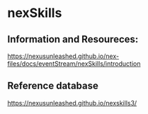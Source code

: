# nexSkills

## Information and Resoureces:

https://nexusunleashed.github.io/nex-files/docs/eventStream/nexSkills/introduction

## Reference database

https://nexusunleashed.github.io/nexskills3/
